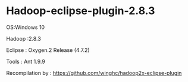 # Hadoop-eclipse-plugin-2.8.3
OS:Windows 10

Hadoop :2.8.3

Eclipse : Oxygen.2 Release (4.7.2)

Tools : Ant 1.9.9

Recompilation by : https://github.com/winghc/hadoop2x-eclipse-plugin

